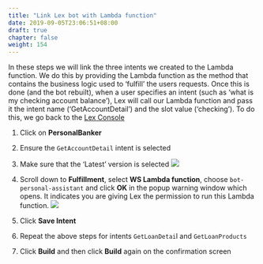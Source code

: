```yaml
---
title: "Link Lex bot with Lambda function"
date: 2019-09-05T23:06:51+08:00
draft: true
chapter: false
weight: 154
---
```


In these steps we will link the three intents we created to the Lambda function. 
We do this by providing the Lambda function as the method that contains the 
business logic used to ‘fulfill’ the users requests. Once this is done (and the 
bot rebuilt), when a user specifies an intent (such as ‘what is my checking account 
balance’), Lex will call our Lambda function and pass it the intent name (‘GetAccountDetail’) and the slot value (‘checking’). 
To do this, we go back to the [Lex Console](https://console.aws.amazon.com/lex) 

1. Click on **PersonalBanker**

1. Ensure the `GetAccountDetail` intent is selected

1. Make sure that the ‘Latest’ version is selected
    ![](/images/ask/latest-version.png) 

1. Scroll down to **Fulfillment**, select **WS Lambda function**, 
choose `bot-personal-assistant` and click **OK** in the popup warning window 
which opens. It indicates you are giving Lex the permission to run this Lambda function.
    ![](/images/ask/add-permission.png)

1. Click **Save Intent**

1. Repeat the above steps for intents `GetLoanDetai`l and `GetLoanProducts`

1. Click **Build** and then click **Build** again on the confirmation screen
